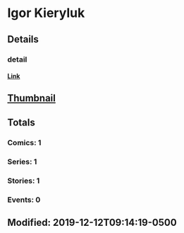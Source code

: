# Igor  Kieryluk 
## Details
### detail
#### [Link](http://marvel.com/comics/creators/13980/igor_kieryluk?utm_campaign=apiRef&utm_source=225578a89fc76f3d20fbffda5d17a88d)
## [Thumbnail](http://i.annihil.us/u/prod/marvel/i/mg/b/40/image_not_available.jpg)
## Totals
### Comics: 1
### Series: 1
### Stories: 1
### Events: 0
## Modified: 2019-12-12T09:14:19-0500